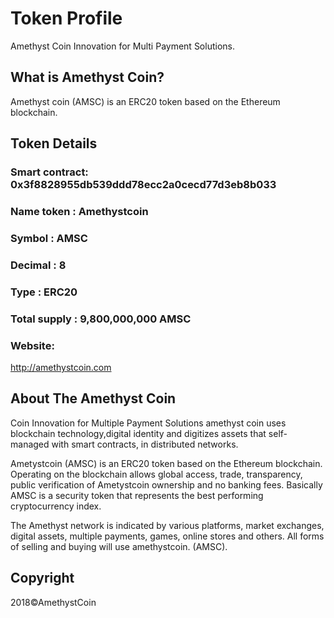 # Token Profile

Amethyst Coin Innovation for Multi Payment Solutions.

## What is Amethyst Coin?
Amethyst coin (AMSC) is an ERC20 token based on the Ethereum blockchain.


## Token Details
### Smart contract: 0x3f8828955db539ddd78ecc2a0cecd77d3eb8b033
### Name token 	 : Amethystcoin
### Symbol 	     : AMSC
### Decimal 	     : 8
### Type 	       : ERC20
### Total supply  : 9,800,000,000 AMSC

### Website:
http://amethystcoin.com


## About The Amethyst Coin

Coin Innovation for Multiple Payment Solutions amethyst coin uses blockchain technology,digital identity and digitizes assets that self-managed with smart contracts, in distributed networks.

Ametystcoin (AMSC) is an ERC20 token based on the Ethereum blockchain. Operating on the blockchain allows global access, trade, transparency, public verification of Ametystcoin ownership and no banking fees. Basically AMSC is a security token that represents the best performing cryptocurrency index.

The Amethyst network is indicated by various platforms, market exchanges, digital assets, multiple payments, games, online stores and others. All forms of selling and buying will use amethystcoin. (AMSC).


## Copyright
2018&copy;AmethystCoin
